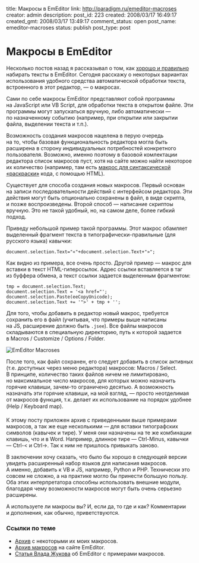 title: Макросы в EmEditor
link: http://paradigm.ru/emeditor-macroses
creator: admin
description:
post_id: 223
created: 2008/03/17 16:49:17
created_gmt: 2008/03/17 13:49:17
comment_status: open
post_name: emeditor-macroses
status: publish
post_type: post

# Макросы в EmEditor

Несколько постов назад я рассказывал о том, как [хорошо и правильно](/2008/03/12/emeditor-highlighting/) набирать тексты в EmEditor. Сегодня расскажу о некоторых вариантах использования удобного средства автоматической обработки текста, встроенного в этот редактор, — о макросах.

Сами по себе макросы ЕmEditor представляют собой программы на JavaScript или VB Script, для обработки текста в открытом файле. Эти программы могут запускаться вручную, либо автоматически — по назначенному событию (например, при открытии или закрытии файла, выделении текста и т.п.).

Возможность создания макросов нацелена в перую очередь на то, чтобы базовая функциональность редактора могла быть расширена в сторону индивидуальных потребностей конкретного пользователя. Возможно, именно поэтому в базовой комлектации редактора список макросов пуст, хотя на сайте можно найти некоторое их количество (например, там есть [макрос для синтаксической «раскраски»](http://b23.ru/3g1) кода, с помощью HTML).

Существует для способа создания новых макросов. Первый основан на записи последовательности действий с интерфейсом редактора. Эти действия могут быть опционально сохранены в файл, в виде скрипта, и позже воспроизведены. Второй способ — написание скриптоы вручную. Это не такой удобный, но, на самом деле, более гибкий подход.

Приведу небольшой пример такой программы. Этот макрос обамляет выделенный фрагмент текста в типографически-правильные (для русского языка) кавычки:

    document.selection.Text="«"+document.selection.Text+"»";

Как видно из примера, все очень просто. Другой пример — макрос для вставки в текст HTML-гиперссылок. Адрес ссылки вставляется в таг из буффера обмена, а текст ссылки задается выделенным фрагментом:

    tmp = document.selection.Text;
    document.selection.Text = '<a href="';
    document.selection.Paste(eeCopyUnicode);
    document.selection.Text += '">' + tmp + '';

Для того, чтобы добавить в редактор новый макрос, требуется сохранить его в файл (учитывая, что примеры выше написаны на JS, расширение должно быть `.jsee`). Все файлы макросов складываются в специальную директорию, путь к которой задается в Macros / Customize / Options / Folder.

![EmEditor Macroses](/media/macroses.png)

После того, как файл сохранен, его следует добавить в список активных (т.е. доступных через меню редактора) макросов: Macros / Select. В принципе, количество таких файлов ничем не лимитировано, но максимальное число макросов, для которых можно назначить горячие клавиши, зачем-то ограничено десятью. А возможность назначать эти горячие клавиши, на мой взгляд, — просто неотделимая от макросов функция, т.к. делает их использование на порядок удобнее (Help / Keyboard map).

К этому посту приложен архив с приведенными выше примерами макросов, а так же еще несколькими — для вставки типографских символов (кавычек и тире). У меня они назначены на те же комбинации клавишь, что и в Word. Например, длинное тире — Ctrl-Minus, кавычки — Ctrl-< и Ctrl->. Так к ним не пришлось привыкать заново.

В заключении хочу сказать, что было бы хорошо в следующей версии увидеть расширенный набор языков для написания макросов. А именно, добавить к VB и JS, например, Python и PHP. Технически это совсем не сложно, а на практике могло бы принести большую пользу. Оба этих интерпретатора способны использовать внешние модули, благодаря чему возможности макросов могут быть очень серьезно расширены.

А используете ли макросы вы? И, если да, то где и как? Комментарии и дополнения, как обычно, приветствуются.

### Ссылки по теме

  * [Архив](/media/200803/emeditor-macroses.rar) с некоторыми их моих макросов.
  * [Архив макросов](http://b23.ru/3gw) на сайте EmEditor.
  * [Статья Влада Жукова](http://fotoleto.ru/sitebuild/emeditor.html) об EmEditor с примерами макросов.
